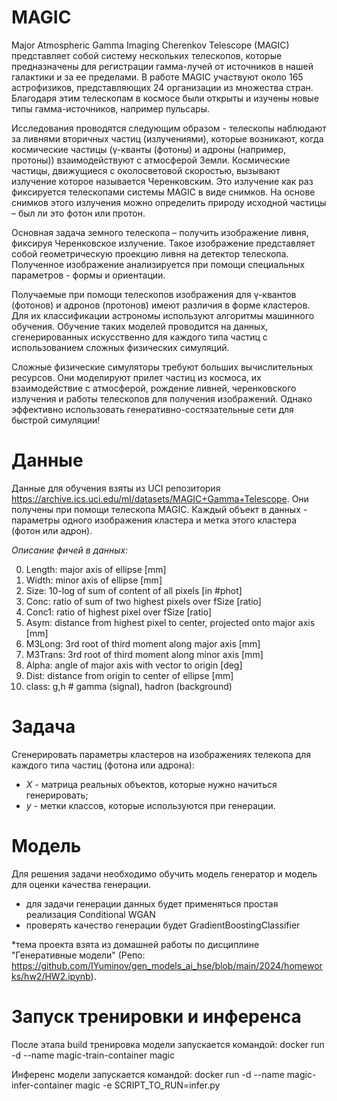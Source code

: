 # MAGIC

Major Atmospheric Gamma Imaging Cherenkov Telescope (MAGIC) представляет собой
систему нескольких телескопов, которые предназначены для регистрации гамма-лучей
от источников в нашей галактики и за ее пределами. В работе MAGIC участвуют
около 165 астрофизиков, представляющих 24 организации из множества стран.
Благодаря этим телескопам в космосе были открыты и изучены новые типы
гамма-источников, например пульсары.

Исследования проводятся следующим образом - телескопы наблюдают за ливнями
вторичных частиц (излучениями), которые возникают, когда космические частицы
(γ-кванты (фотоны) и адроны (например, протоны)) взаимодействуют с атмосферой
Земли. Космические частицы, движущиеся с околосветовой скоростью, вызывают
излучение которое называется Черенковским. Это излучение как раз фиксируется
телескопами системы MAGIC в виде снимков. На основе снимков этого излучения
можно определить природу исходной частицы – был ли это фотон или протон.

Основная задача земного телескопа – получить изображение ливня, фиксируя
Черенковское излучение. Такое изображение представляет собой геометрическую
проекцию ливня на детектор телескопа. Полученное изображение анализируется при
помощи специальных параметров - формы и ориентации.

Получаемые при помощи телескопов изображения для γ-квантов (фотонов) и адронов
(протонов) имеют различия в форме кластеров. Для их классификации астрономы
используют алгоритмы машинного обучения. Обучение таких моделей проводится на
данных, сгенерированных искусственно для каждого типа частиц с использованием
сложных физических симуляций.

Сложные физические симуляторы требуют больших вычислительных ресурсов. Они
моделируют прилет частиц из космоса, их взаимодействие с атмосферой, рождение
ливней, черенковского излучения и работы телескопов для получения изображений.
Однако эффективно использовать генеративно-состязательные сети для быстрой
симуляции!

# Данные

Данные для обучения взяты из UCI репозитория
https://archive.ics.uci.edu/ml/datasets/MAGIC+Gamma+Telescope. Они получены при
помощи телескопа MAGIC. Каждый объект в данных - параметры одного изображения
кластера и метка этого кластера (фотон или адрон).

_Описание фичей в данных:_

0. Length: major axis of ellipse [mm]
1. Width: minor axis of ellipse [mm]
2. Size: 10-log of sum of content of all pixels [in #phot]
3. Conc: ratio of sum of two highest pixels over fSize [ratio]
4. Conc1: ratio of highest pixel over fSize [ratio]
5. Asym: distance from highest pixel to center, projected onto major axis [mm]
6. M3Long: 3rd root of third moment along major axis [mm]
7. M3Trans: 3rd root of third moment along minor axis [mm]
8. Alpha: angle of major axis with vector to origin [deg]
9. Dist: distance from origin to center of ellipse [mm]
10. class: g,h # gamma (signal), hadron (background)

# Задача

Сгенерировать параметры кластеров на изображениях телекопа для каждого типа
частиц (фотона или адрона):

- $X$ - матрица реальных объектов, которые нужно начиться генерировать;
- $y$ - метки классов, которые используются при генерации.

# Модель

Для решения задачи необходимо обучить модель генератор и модель для оценки
качества генерации.

- для задачи генерации данных будет применяться простая реализация Conditional
  WGAN
- проверять качество генерации будет GradientBoostingClassifier

\*тема проекта взята из домашней работы по дисциплине "Генеративные модели"
(Репо:
https://github.com/IYuminov/gen_models_ai_hse/blob/main/2024/homeworks/hw2/HW2.ipynb).

# Запуск тренировки и инференса

После этапа build тренировка модели запускается командой: docker run -d --name
magic-train-container magic

Инференс модели запускается командой: docker run -d --name magic-infer-container
magic -e SCRIPT_TO_RUN=infer.py
